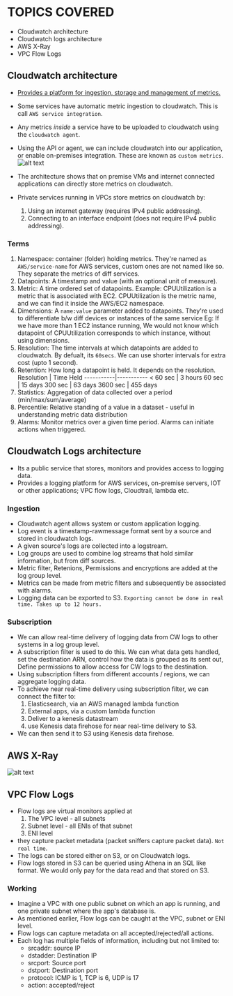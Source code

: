 # TOPICS COVERED
- Cloudwatch architecture
- Cloudwatch logs architecture
- AWS X-Ray
- VPC Flow Logs

## Cloudwatch architecture
- <ins> Provides a platform for ingestion, storage and management of metrics. </ins>
- Some services have automatic metric ingestion to cloudwatch. This is call `AWS service integration`.
- Any metrics *inside* a service have to be uploaded to cloudwatch using the `cloudwatch agent`.
- Using the API or agent, we can include cloudwatch into our application, or enable on-premises integration. These are known as `custom metrics`.
![alt text](<Screenshots/Screenshot 2024-06-11 at 10.43.08 AM.png>)

- The architecture shows that on premise VMs and internet connected applications can directly store metrics on cloudwatch.
- Private services running in VPCs store metrics on cloudwatch by:
    1. Using an internet gateway (requires IPv4 public addressing).
    2. Connecting to an interface endpoint (does not require IPv4 public addressing).

### Terms
1. Namespace: container (folder) holding metrics. They're named as `AWS/service-name` for AWS services, custom ones are not named like so. They separate the metrics of diff services.
2. Datapoints: A timestamp and value (with an optional unit of measure).
3. Metric: A time ordered set of datapoints. Example: CPUUtilization is a metric that is associated with EC2. CPUUtilization is the metric name, and we can find it inside the AWS/EC2 namespace. 
4. Dimensions: A `name:value` parameter added to datapoints. They're used to differentiate b/w diff devices or instances of the same service Eg: If we have more than 1 EC2 instance running, We would not know which datapoint of CPUUtilization corresponds to which instance, without using dimensions.
5. Resolution: The time intervals at which datapoints are added to cloudwatch. By defualt, its `60secs`. We can use shorter intervals for extra cost (upto 1 second). 
6. Retention: How long a datapoint is held. It depends on the resolution.
    Resolution | Time Held
    -----------|-----------
    < 60 sec   |  3 hours
    60 sec     |  15 days
    300 sec    |  63 days
    3600 sec   |  455 days
7. Statistics: Aggregation of data collected over a period (min/max/sum/average)
8. Percentile: Relative standing of a value in a dataset - useful in understanding metric data distribution
9. Alarms: Monitor metrics over a given time period. Alarms can initiate actions when triggered. 

## Cloudwatch Logs architecture
- Its a public service that stores, monitors and provides access to logging data. 
- Provides a logging platform for AWS services, on-premise servers, IOT or other applications; VPC flow logs, Cloudtrail, lambda etc.

### Ingestion
- Cloudwatch agent allows system or custom application logging.
- Log event is a timestamp-rawmessage format sent by a source and stored in cloudwatch logs. 
- A given source's logs are collected into a logstream. 
- Log groups are used to combine log streams that hold similar information, but from diff sources. 
- Metric filter, Retenions, Permissions and encryptions are added at the log group level. 
- Metrics can be made from metric filters and subsequently be associated with alarms.
- Logging data can be exported to S3. `Exporting cannot be done in real time. Takes up to 12 hours.`

### Subscription
- We can allow real-time delivery of logging data from CW logs to other systems in a log group level. 
- A subscription filter is used to do this. We can what data gets handled, set the destination ARN, control how the data is grouped as its sent out, Define permissions to allow access for CW logs to the destination. 
- Using subscription filters from different accounts / regions, we can aggregate logging data. 
- To achieve near real-time delivery using subscription filter, we can connect the filter to:
    1. Elasticsearch, via an AWS managed lambda function
    2. External apps, via a custom lambda function
    3. Deliver to a kenesis datastream
    4. use Kenesis data firehose for near real-time delivery to S3. 
- We can then send it to S3 using Kenesis data firehose.

## AWS X-Ray
![alt text](<Screenshots/Screenshot 2024-06-11 at 11.55.42 AM.png>)

## VPC Flow Logs

- Flow logs are virtual monitors applied at 
    1. The VPC level - all subnets
    2. Subnet level - all ENIs of that subnet
    3. ENI level
- they capture packet metadata (packet sniffers capture packet data). `Not real time`.
- The logs can be stored either on S3, or on Cloudwatch logs. 
- Flow logs stored in S3 can be queried using Athena in an SQL like format. We would only pay for the data read and that stored on S3.

### Working
- Imagine a VPC with one public subnet on which an app is running, and one private subnet where the app's database is. 
- As mentioned earlier, Flow logs can be caught at the VPC, subnet or ENI level. 
- Flow logs can capture metadata on all accepted/rejected/all actions.
- Each log has multiple fields of information, including but not limited to:
    - srcaddr: source IP
    - dstadder: Destination IP
    - srcport: Source port
    - dstport: Destination port
    - protocol: ICMP is 1, TCP is 6, UDP is 17
    - action: accepted/reject
